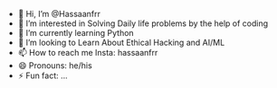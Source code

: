 - 👋 Hi, I’m @Hassaanfrr
- 👀 I’m interested in Solving Daily life problems by the help of coding
- 🌱 I’m currently learning Python
- 💞️ I’m looking to Learn About Ethical Hacking and AI/ML
- 📫 How to reach me Insta: hassaanfrr
- 😄 Pronouns: he/his
- ⚡ Fun fact: ...

<!---
Hassaanfrr/Hassaanfrr is a ✨ special ✨ repository because its `README.md` (this file) appears on your GitHub profile.
You can click the Preview link to take a look at your changes.
--->
